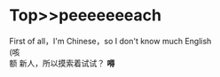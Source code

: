 # Top>>peeeeeeeach
First of all，I'm Chinese，so I don't know much English  
(咳  
额 新人，所以摸索着试试？
<strong>嘚</strong>
